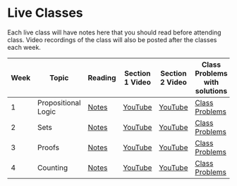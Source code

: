 # Live Classes

Each live class will have notes here that you should read before attending class.
Video recordings of the class will also be posted after the classes each week.

| Week | Topic               | Reading                 | Section 1 Video      | Section 2 Video     |Class Problems with solutions      |Problem Set Solutions |
|------|---------------------|-------------------------|----------------------|---------------------|-----------------------------------|----------------------|
| 1    | Propositional Logic | [Notes][w1-notes]       | [YouTube][w1-video1] |[YouTube][w1-video2] |[Class Problems][w1-classproblems] |[Solutions][w1-psSols]|
| 2    | Sets                | [Notes][w2-notes]       | [YouTube][w2-video1] |[YouTube][w2-video2] |[Class Problems][w2-classproblems] |[Solutions][w2-psSols]|
| 3    | Proofs              | [Notes][w3-notes]       | [YouTube][w3-video1] |[YouTube][w3-video2] |[Class Problems][w3-classproblems] |[Solutions][w3-psSols]|
| 4    | Counting            | [Notes][w4-notes]       | [YouTube][w4-video1] |[YouTube][w4-video2] |[Class Problems][w4-classproblems] |[Solutions][w4-psSols]|



[w1-notes]: https://www.wolframcloud.com/obj/scamach2/Published/Propositional%20Logic.nb
[w1-video1]: https://youtu.be/tK4Q-Dekuqk
[w1-video2]: https://youtu.be/Lhhxfi8yAUw
[w1-classproblems]: https://www.wolframcloud.com/obj/scamach2/Published/Propositional%20Logic%20class%20problems.nb
[w1-psSols]: https://www.wolframcloud.com/obj/scamach2/Published/Problem%20Set%201%20Solutions.nb

[w2-notes]: https://www.wolframcloud.com/obj/scamach2/Published/Introduction%20to%20Sets.nb
[w2-video1]: https://youtu.be/yakr-wBGQ8g
[w2-video2]: https://youtu.be/Z2M1HthW-Zg
[w2-classproblems]: https://www.wolframcloud.com/obj/scamach2/Published/Sets%20Class%20Problems%20Solutions.nb
[w2-psSols]: https://www.wolframcloud.com/obj/scamach2/Published/Problem%20Set%202%20Solutions.nb

[w3-notes]: https://www.wolframcloud.com/obj/scamach2/Published/Introduction%20to%20Proofs.nb
[w3-video1]: https://youtu.be/l66D36rKfBA
[w3-video2]: https://youtu.be/pHSM6GsrC30
[w3-classproblems]:https://www.wolframcloud.com/obj/scamach2/Published/Proofs%20Class%20Problems%20Solutions.nb
[w3-psSols]: https://www.youtube.com/watch?v=dQw4w9WgXcQ

[w4-notes]: https://www.wolframcloud.com/obj/scamach2/Published/Introduction%20to%20Counting.nb
[w4-video1]: https://youtu.be/uaN7UYmnHb4
[w4-video2]: https://youtu.be/pK-MrD1tb2c
[w4-classproblems]: https://www.wolframcloud.com/obj/scamach2/Published/Counting%20Class%20Problems%20Solutions.nb
[w4-psSols]: https://www.youtube.com/watch?v=dQw4w9WgXcQ

[w5-notes]:https://mathematical-thinking.vercel.app/%5Bw3-video2%5D
[w5-video1]: https://mathematical-thinking.vercel.app/%5Bw3-video2%5D
[w5-video2]: https://mathematical-thinking.vercel.app/%5Bw3-video2%5D
[w5-classproblems]: https://mathematical-thinking.vercel.app/%5Bw3-video2%5D
[w5-psSols]: https://www.youtube.com/watch?v=dQw4w9WgXcQ

[w6-notes]:https://mathematical-thinking.vercel.app/%5Bw3-video2%5D
[w6-video1]: https://mathematical-thinking.vercel.app/%5Bw3-video2%5D
[w6-video2]: https://mathematical-thinking.vercel.app/%5Bw3-video2%5D
[w6-classproblems]: https://mathematical-thinking.vercel.app/%5Bw3-video2%5D
[w6-psSols]: https://www.youtube.com/watch?v=dQw4w9WgXcQ

[w7-notes]:https://mathematical-thinking.vercel.app/%5Bw3-video2%5D
[w7-video1]: https://mathematical-thinking.vercel.app/%5Bw3-video2%5D
[w7-video2]: https://mathematical-thinking.vercel.app/%5Bw3-video2%5D
[w7-classproblems]: https://mathematical-thinking.vercel.app/%5Bw3-video2%5D
[w7-psSols]: https://www.youtube.com/watch?v=dQw4w9WgXcQ

[w8-notes]:https://mathematical-thinking.vercel.app/%5Bw3-video2%5D
[w8-video1]: https://mathematical-thinking.vercel.app/%5Bw3-video2%5D
[w8-video2]: https://mathematical-thinking.vercel.app/%5Bw3-video2%5D
[w8-classproblems]: https://mathematical-thinking.vercel.app/%5Bw3-video2%5D
[w8-psSols]: https://www.youtube.com/watch?v=dQw4w9WgXcQ
